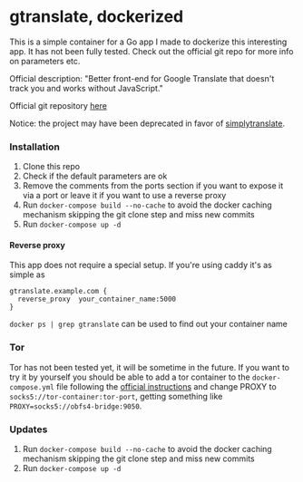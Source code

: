 # gtranslate, dockerized

This is a simple container for a Go app I made to dockerize this interesting app. It has not been fully tested. Check out the official git repo for more info on parameters etc.

Official description: "Better front-end for Google Translate that doesn't track you and works without JavaScript."

Official git repository [here](https://git.sr.ht/~yerinalexey/gtranslate)

Notice: the project may have been deprecated in favor of [simplytranslate](LivingWithHippos/simplytranslate-dockerized).

### Installation

1. Clone this repo
2. Check if the default parameters are ok
3. Remove the comments from the ports section if you want to expose it via a port or leave it if you want to use a reverse proxy 
4. Run `docker-compose build --no-cache` to avoid the docker caching mechanism skipping the git clone step and miss new commits
5. Run `docker-compose up -d`

#### Reverse proxy
This app does not require a special setup. If you're using caddy it's as simple as 

```
gtranslate.example.com {
  reverse_proxy  your_container_name:5000
}
```

`docker ps | grep gtranslate` can be used to find out your container name

### Tor

Tor has not been tested yet, it will be sometime in the future. If you want to try it by yourself you should be able to add a tor container to the  `docker-compose.yml` file following the [official instructions](https://community.torproject.org/relay/setup/bridge/docker/) and change PROXY to `socks5://tor-container:tor-port`, getting something like `PROXY=socks5://obfs4-bridge:9050`.

### Updates

1. Run `docker-compose build --no-cache` to avoid the docker caching mechanism skipping the git clone step and miss new commits
2. Run `docker-compose up -d`

